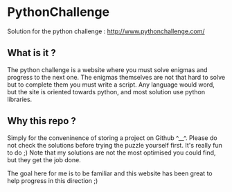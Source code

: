 # PythonChallenge
Solution for the python challenge : http://www.pythonchallenge.com/

## What is it ? 
The python challenge is a website where you must solve enigmas and progress to the next one.
The enigmas themselves are not that hard to solve but to complete them you must write a script. Any language would word, but the site is oriented towards python, and most solution use python libraries.

## Why this repo ? 
Simply for the conveninence of storing a project on Github ^__^.
Please do not check the solutions before trying the puzzle yourself first. It's really fun to do ;)
Note that my solutions are not the most optimised you could find, but they get the job done.

The goal here for me is to be familiar and this website has been great to help progress in this direction ;)
